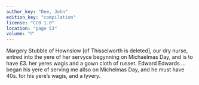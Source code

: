 ```yaml
---
author_key: "Dee, John"
edition_key: "compilation"
license: "CC0 1.0"
location: "page 53"
volume: "Ⅰ"
---
```

Margery Stubble of Hownslow [of Thisselworth is deleted], our dry nurse,
entred into the yere of her servyce begynning on Michaelmas Day, and is to have
£3. her yeres wagis and a gown cloth of russet. Edward Edwards … began his yere
of serving me allso on Michelmas Day, and he must have 40s. for his yere’s
wagis, and a lyvery.
